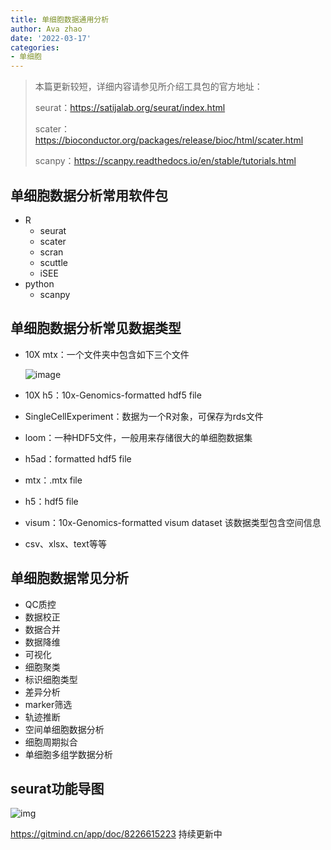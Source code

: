 ```yaml
---
title: 单细胞数据通用分析
author: Ava zhao
date: '2022-03-17'
categories:
- 单细胞
---
```


>本篇更新较短，详细内容请参见所介绍工具包的官方地址：
>
>seurat：https://satijalab.org/seurat/index.html
>
>scater：https://bioconductor.org/packages/release/bioc/html/scater.html
>
>scanpy：https://scanpy.readthedocs.io/en/stable/tutorials.html

## 单细胞数据分析常用软件包

- R
  - seurat
  - scater
  - scran
  - scuttle
  - iSEE
- python
  - scanpy

## 单细胞数据分析常见数据类型

- 10X mtx：一个文件夹中包含如下三个文件

  ![image](https://cdn.jsdelivr.net/gh/ZWanBing/blogImage@main/img/image.png)

- 10X h5：10x-Genomics-formatted hdf5 file

- SingleCellExperiment：数据为一个R对象，可保存为rds文件

- loom：一种HDF5文件，一般用来存储很大的单细胞数据集

- h5ad：formatted hdf5 file

- mtx：.mtx file

- h5：hdf5 file

- visum：10x-Genomics-formatted visum dataset 该数据类型包含空间信息

- csv、xlsx、text等等

## 单细胞数据常见分析

- QC质控
- 数据校正
- 数据合并
- 数据降维
- 可视化
- 细胞聚类
- 标识细胞类型
- 差异分析
- marker筛选
- 轨迹推断
- 空间单细胞数据分析
- 细胞周期拟合
- 单细胞多组学数据分析

## seurat功能导图

![img](https://cdn.jsdelivr.net/gh/ZWanBing/blogImage@main/img/image-20220317204251678.png)

https://gitmind.cn/app/doc/8226615223 持续更新中

